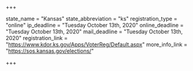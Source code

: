 +++

state_name = "Kansas"
state_abbreviation = "ks"
registration_type = "online"
ip_deadline = "Tuesday October 13th, 2020"
online_deadline = "Tuesday October 13th, 2020"
mail_deadline = "Tuesday October 13th, 2020"
registration_link = "https://www.kdor.ks.gov/Apps/VoterReg/Default.aspx"
more_info_link = "https://sos.kansas.gov/elections/"

+++
